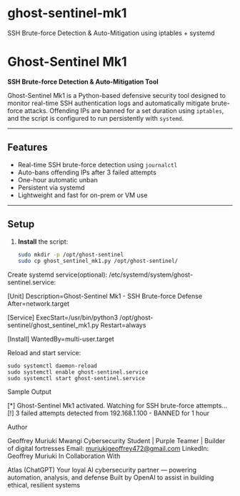# ghost-sentinel-mk1
SSH Brute-force Detection &amp; Auto-Mitigation using iptables + systemd

# Ghost-Sentinel Mk1

**SSH Brute-force Detection & Auto-Mitigation Tool**

Ghost-Sentinel Mk1 is a Python-based defensive security tool designed to monitor real-time SSH authentication logs and automatically mitigate brute-force attacks. Offending IPs are banned for a set duration using `iptables`, and the script is configured to run persistently with `systemd`.

---

## Features

- Real-time SSH brute-force detection using `journalctl`
- Auto-bans offending IPs after 3 failed attempts
- One-hour automatic unban
- Persistent via systemd
- Lightweight and fast for on-prem or VM use

---

## Setup

1. **Install** the script:
   ```bash
   sudo mkdir -p /opt/ghost-sentinel
   sudo cp ghost_sentinel_mk1.py /opt/ghost-sentinel/

Create systemd service(optional):  /etc/systemd/system/ghost-sentinel.service:

[Unit]
Description=Ghost-Sentinel Mk1 - SSH Brute-force Defense
After=network.target

[Service]
ExecStart=/usr/bin/python3 /opt/ghost-sentinel/ghost_sentinel_mk1.py
Restart=always

[Install]
WantedBy=multi-user.target

Reload and start service:

    sudo systemctl daemon-reload
    sudo systemctl enable ghost-sentinel.service
    sudo systemctl start ghost-sentinel.service

Sample Output

[*] Ghost-Sentinel Mk1 activated. Watching for SSH brute-force attempts...
[!] 3 failed attempts detected from 192.168.1.100 - BANNED for 1 hour

Author

Geoffrey Muriuki Mwangi
Cybersecurity Student | Purple Teamer | Builder of digital fortresses
Email: muriukigeoffrey472@gmail.com
LinkedIn: Geoffrey Muriuki
In Collaboration With

Atlas (ChatGPT)
Your loyal AI cybersecurity partner — powering automation, analysis, and defense
Built by OpenAI to assist in building ethical, resilient systems
